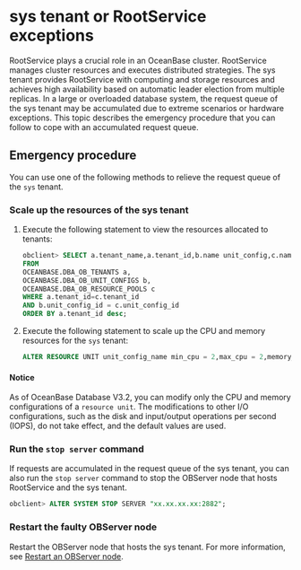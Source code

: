 sys tenant or RootService exceptions
===================================

RootService plays a crucial role in an OceanBase cluster. RootService manages cluster resources and executes distributed strategies. The sys tenant provides RootService with computing and storage resources and achieves high availability based on automatic leader election from multiple replicas. In a large or overloaded database system, the request queue of the sys tenant may be accumulated due to extreme scenarios or hardware exceptions. This topic describes the emergency procedure that you can follow to cope with an accumulated request queue.

Emergency procedure
---------------------------

You can use one of the following methods to relieve the request queue of the `sys` tenant.

### Scale up the resources of the sys tenant

1. Execute the following statement to view the resources allocated to tenants:

   ```sql
   obclient> SELECT a.tenant_name,a.tenant_id,b.name unit_config,c.name pool_name,b.max_cpu,b.min_cpu
   FROM
   OCEANBASE.DBA_OB_TENANTS a,
   OCEANBASE.DBA_OB_UNIT_CONFIGS b,
   OCEANBASE.DBA_OB_RESOURCE_POOLS c
   WHERE a.tenant_id=c.tenant_id
   AND b.unit_config_id = c.unit_config_id
   ORDER BY a.tenant_id desc;
   ```

2. Execute the following statement to scale up the CPU and memory resources for the `sys` tenant:

   ```sql
   ALTER RESOURCE UNIT unit_config_name min_cpu = 2,max_cpu = 2,memory_size = '2G',max_iops = 10000,min_iops = 10000;
   ```

  <main id="notice" type='notice'>
    <h4>Notice</h4>
    <p>As of OceanBase Database V3.2, you can modify only the CPU and memory configurations of a <code>resource unit</code>. The modifications to other I/O configurations, such as the disk and input/output operations per second (IOPS), do not take effect, and the default values are used. </p>
  </main>

### Run the `stop server` command

If requests are accumulated in the request queue of the sys tenant, you can also run the `stop server` command to stop the OBServer node that hosts RootService and the sys tenant.

```sql
obclient> ALTER SYSTEM STOP SERVER "xx.xx.xx.xx:2882";
```

### Restart the faulty OBServer node

Restart the OBServer node that hosts the sys tenant. For more information, see [Restart an OBServer node](https://en.oceanbase.com/docs/enterprise-oceanbase-ocp-en-10000000000838283).